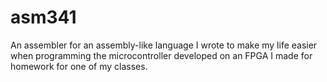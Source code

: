 # asm341
An assembler for an assembly-like language I wrote to make my life easier when programming the microcontroller developed on an FPGA I made for homework for one of my classes.
